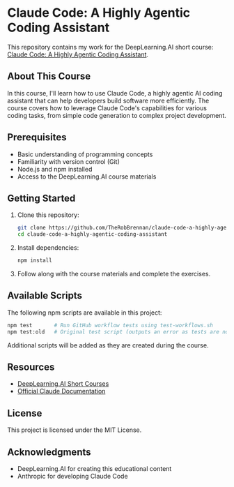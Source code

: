 # Claude Code: A Highly Agentic Coding Assistant

This repository contains my work for the DeepLearning.AI short course: [Claude Code: A Highly Agentic Coding Assistant](https://www.deeplearning.ai/short-courses/claude-code-a-highly-agentic-coding-assistant/).

## About This Course

In this course, I'll learn how to use Claude Code, a highly agentic AI coding assistant that can help developers build software more efficiently. The course covers how to leverage Claude Code's capabilities for various coding tasks, from simple code generation to complex project development.

## Prerequisites

- Basic understanding of programming concepts
- Familiarity with version control (Git)
- Node.js and npm installed
- Access to the DeepLearning.AI course materials

## Getting Started

1. Clone this repository:

   ```bash
   git clone https://github.com/TheRobBrennan/claude-code-a-highly-agentic-coding-assistant.git
   cd claude-code-a-highly-agentic-coding-assistant
   ```

2. Install dependencies:

   ```bash
   npm install
   ```

3. Follow along with the course materials and complete the exercises.

## Available Scripts

The following npm scripts are available in this project:

```bash
npm test       # Run GitHub workflow tests using test-workflows.sh
npm test:old   # Original test script (outputs an error as tests are not yet implemented)
```

Additional scripts will be added as they are created during the course.

## Resources

- [DeepLearning.AI Short Courses](https://www.deeplearning.ai/short-courses/)
- [Official Claude Documentation](https://docs.anthropic.com/claude/)

## License

This project is licensed under the MIT License.

## Acknowledgments

- DeepLearning.AI for creating this educational content
- Anthropic for developing Claude Code
